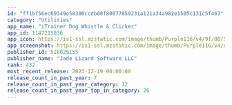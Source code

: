 ```yaml
---
id: "ff1bf56ec69349e50306ccdb00f80077859231a121a34a982e1505c131c5f467"
category: "Utilities"
app_name: "iTrainer Dog Whistle & Clicker"
app_id: 1147215836
app_icon: https://is1-ssl.mzstatic.com/image/thumb/Purple116/v4/9f/08/5f/9f085fa7-40ef-8735-8422-90c4e29489a6/AppIcon-0-0-1x_U007epad-0-85-220.png/1024x1024bb.png
app_screenshot: https://is1-ssl.mzstatic.com/image/thumb/Purple116/v4/d5/6e/f8/d56ef823-4ed9-25f7-ae82-b1d0ca12da7e/3a2dfac1-5aa4-4867-bd3d-cc3acdf3c26e_iphone-whistle-6.5_framed.png/1284x2778bb.png
publisher_id: 528029155
publisher_name: "Jade Lizard Software LLC"
rank: 432
most_recent_release: 2023-12-19 00:00:00
release_count_in_past_year: 7
release_count_in_past_year_category: 12
release_count_in_past_year_top_in_category: 26
---
```

